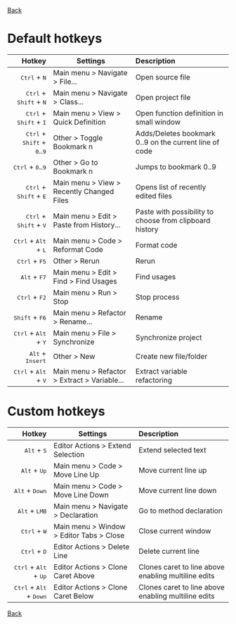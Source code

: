 [Back](../README.md)

# Default hotkeys

Hotkey  | Settings | Description
---:|---|:---
<kbd>Ctrl</kbd> + <kbd>N</kbd> | Main menu > Navigate > File... | Open source file
<kbd>Ctrl</kbd> + <kbd>Shift</kbd> + <kbd>N</kbd> | Main menu > Navigate > Class... | Open project file
<kbd>Ctrl</kbd> + <kbd>Shift</kbd> + <kbd>I</kbd> | Main menu > View > Quick Definition | Open function definition in small window
<kbd>Ctrl</kbd> + <kbd>Shift</kbd> + <kbd>0</kbd>..<kbd>9</kbd> | Other > Toggle Bookmark n | Adds/Deletes bookmark 0..9 on the current line of code
<kbd>Ctrl</kbd> + <kbd>0</kbd>..<kbd>9</kbd> | Other > Go to Bookmark n | Jumps to bookmark 0..9
<kbd>Ctrl</kbd> + <kbd>Shift</kbd> + <kbd>E</kbd> | Main menu > View > Recently Changed Files | Opens list of recently edited files
<kbd>Ctrl</kbd> + <kbd>Shift</kbd> + <kbd>V</kbd> | Main menu > Edit > Paste from History... | Paste with possibility to choose from clipboard history
<kbd>Ctrl</kbd> + <kbd>Alt</kbd> + <kbd>L</kbd> | Main menu > Code > Reformat Code | Format code
<kbd>Ctrl</kbd> + <kbd>F5</kbd> | Other > Rerun | Rerun
<kbd>Alt</kbd> + <kbd>F7</kbd> | Main menu > Edit > Find > Find Usages | Find usages
<kbd>Ctrl</kbd> + <kbd>F2</kbd> | Main menu > Run > Stop | Stop process
<kbd>Shift</kbd> + <kbd>F6</kbd> | Main menu > Refactor > Rename... | Rename
<kbd>Ctrl</kbd> + <kbd>Alt</kbd> + <kbd>Y</kbd> | Main menu > File > Synchronize | Synchronize project
<kbd>Alt</kbd> + <kbd>Insert</kbd> | Other > New | Create new file/folder
<kbd>Ctrl</kbd> + <kbd>Alt</kbd> + <kbd>V</kbd> | Main menu > Refactor > Extract > Variable... | Extract variable refactoring

# Custom hotkeys

Hotkey | Settings | Description
---:|---|:---
<kbd>Alt</kbd> + <kbd>S</kbd> | Editor Actions > Extend Selection | Extend selected text
<kbd>Alt</kbd> + <kbd>Up</kbd> | Main menu > Code > Move Line Up | Move current line up
<kbd>Alt</kbd> + <kbd>Down</kbd> | Main menu > Code > Move Line Down | Move current line down
<kbd>Alt</kbd> + <kbd>LMB</kbd> | Main menu > Navigate > Declaration | Go to method declaration
<kbd>Ctrl</kbd> + <kbd>W</kbd> | Main menu > Window > Editor Tabs > Close | Close current window
<kbd>Ctrl</kbd> + <kbd>D</kbd> | Editor Actions > Delete Line | Delete current line
<kbd>Ctrl</kbd> + <kbd>Alt</kbd> + <kbd>Up</kbd> | Editor Actions > Clone Caret Above | Clones caret to line above enabling multiline edits
<kbd>Ctrl</kbd> + <kbd>Alt</kbd> + <kbd>Down</kbd> | Editor Actions > Clone Caret Below | Clones caret to line above enabling multiline edits

[Back](../README.md)
